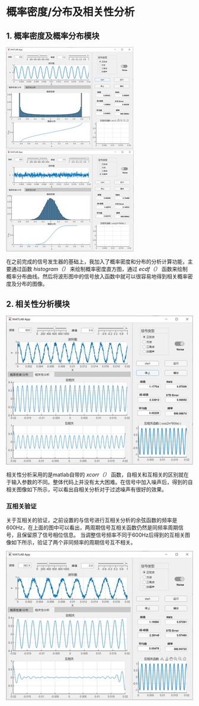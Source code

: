 # **概率密度/分布及相关性分析**

## **1. 概率密度及概率分布模块**

![1](images/1.png) ![2](images/2.png)

在之前完成的信号发生器的基础上，我加入了概率密度和分布的分析计算功能，主要通过函数 *histogram（）* 来绘制概率密度直方图，通过 *ecdf（）* 函数来绘制概率分布曲线。然后将波形图中的信号放入函数中就可以很容易地得到相关概率密度及分布的图像。

## **2. 相关性分析模块**
![5](images/5.png)

  相关性分析采用的是matlab自带的 *xcorr（）* 函数，自相关和互相关的区别就在于输入参数的不同。整体代码上并没有太大困难。在信号中加入噪声后，得到的自相关图像如下所示，可以看出自相关分析对于过滤噪声有很好的效果。

### **互相关验证**
关于互相关的验证，之前设置的与信号进行互相关分析的余弦函数的频率是600Hz，在上面的图中可以看出，两周期信号互相关函数仍然是同频率周期信号，且保留原了信号相位信息。
当调整信号频率不同于600Hz后得到的互相关图像如下所示，验证了两个非同频率的周期信号互不相关。

![6](images/6.png)
